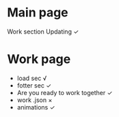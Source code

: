 # Main page
Work section Updating ✓

# Work page
- load sec √ 
- fotter sec ✓
- Are you ready to work together ✓
- work .json ×
- animations ✓